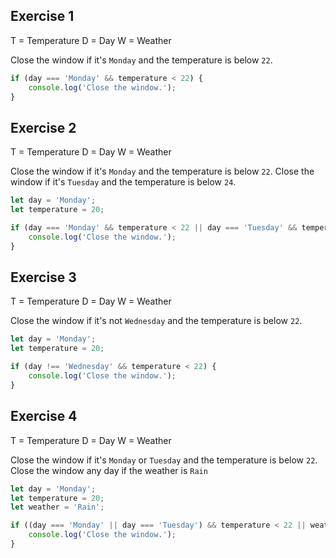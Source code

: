 ## Exercise 1

T = Temperature
D = Day
W = Weather

Close the window if it's `Monday` and the temperature is below `22`.

```javascript
if (day === 'Monday' && temperature < 22) {
    console.log('Close the window.');
}
```

## Exercise 2

T = Temperature
D = Day
W = Weather

Close the window if it's `Monday` and the temperature is below `22`.
Close the window if it's `Tuesday` and the temperature is below `24`.

```javascript
let day = 'Monday';
let temperature = 20;

if (day === 'Monday' && temperature < 22 || day === 'Tuesday' && temperature < 24) {
    console.log('Close the window.');
}
```

## Exercise 3

T = Temperature
D = Day
W = Weather

Close the window if it's not `Wednesday` and the temperature is below `22`.

```javascript
let day = 'Monday';
let temperature = 20;

if (day !== 'Wednesday' && temperature < 22) {
    console.log('Close the window.');
}
```

## Exercise 4

T = Temperature
D = Day
W = Weather

Close the window if it's `Monday` or `Tuesday` and the temperature is below `22`.
Close the window any day if the weather is `Rain`

```javascript
let day = 'Monday';
let temperature = 20;
let weather = 'Rain';

if ((day === 'Monday' || day === 'Tuesday') && temperature < 22 || weather === 'Rain') {
    console.log('Close the window.');
}
```
